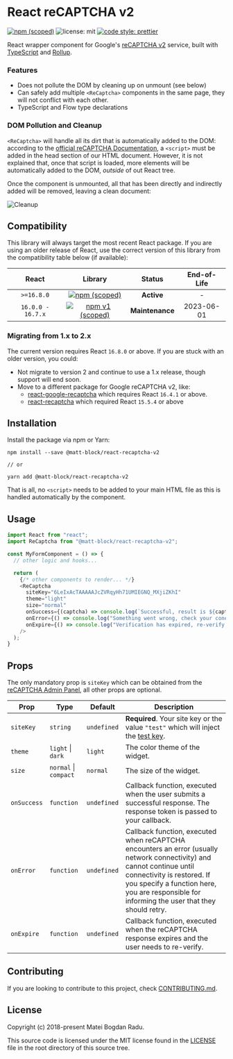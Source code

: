 # React reCAPTCHA v2

[![npm (scoped)][npm_shield]][npm]
![license: mit][license_shield] [![code style: prettier][prettier_shield]][prettier]

React wrapper component for Google's [reCAPTCHA v2][recaptcha_site] service,
built with [TypeScript][typescript] and [Rollup][rollup].

### Features

- Does not pollute the DOM by cleaning up on unmount (see below)
- Can safely add multiple `<ReCaptcha>` components in the same page, they
  will not conflict with each other.
- TypeScript and Flow type declarations

### DOM Pollution and Cleanup

`<ReCaptcha>` will handle all its dirt that is automatically added to the DOM:
according to the [official reCAPTCHA Documentation][recaptcha_docs], a
`<script>` must be added in the head section of our HTML document. However, it
is not explained that, once that script is loaded, more elements will be
automatically added to the DOM, _outside_ of out React tree.

Once the component is unmounted, all that has been directly and indirectly added
will be removed, leaving a clean document:

![Cleanup][cleanup_gif]

## Compatibility

This library will always target the most recent React package. If you are
using an older release of React, use the correct version of this library
from the compatibility table below (if available):

|       React       |                  Library                  |     Status      | End-of-Life |
| :---------------: | :---------------------------------------: | :-------------: | :---------: |
|    `>=16.8.0`     |    [![npm (scoped)][npm_shield]][npm]     |   **Active**    |      -      |
| `16.0.0 - 16.7.x` | [![npm v1 (scoped)][npm_1_shield]][npm_1] | **Maintenance** | 2023-06-01  |

### Migrating from 1.x to 2.x

The current version requires React `16.8.0` or above. If you are stuck with an older version, you could:

- Not migrate to version 2 and continue to use a 1.x release, though support will end soon.
- Move to a different package for Google reCAPTCHA v2, like:
  - [react-google-recaptcha][recaptcha_alternative_1] which requires React `16.4.1` or above.
  - [react-recaptcha][recaptcha_alternative_2] which required React `15.5.4` or above

## Installation

Install the package via npm or Yarn:

```
npm install --save @matt-block/react-recaptcha-v2

// or

yarn add @matt-block/react-recaptcha-v2
```

That is all, no `<script>` needs to be added to your main HTML file as this
is handled automatically by the component.

## Usage

```javascript
import React from "react";
import ReCaptcha from "@matt-block/react-recaptcha-v2";

const MyFormComponent = () => {
  // other logic and hooks...

  return (
    {/* other components to render... */}
    <ReCaptcha
      siteKey="6LeIxAcTAAAAAJcZVRqyHh71UMIEGNQ_MXjiZKhI"
      theme="light"
      size="normal"
      onSuccess={(captcha) => console.log(`Successful, result is ${captcha}`)}
      onError={() => console.log("Something went wrong, check your conenction")}
      onExpire={() => console.log("Verification has expired, re-verify.")}
    />
  );
}
```

## Props

The only mandatory prop is `siteKey` which can be obtained from the
[reCAPTCHA Admin Panel][recaptcha_admin], all other props are optional.

| Prop        | Type                  | Default     | Description                                                                                                                                                                                                                                          |
| ----------- | --------------------- | ----------- | ---------------------------------------------------------------------------------------------------------------------------------------------------------------------------------------------------------------------------------------------------- |
| `siteKey`   | `string`              | `undefined` | **Required**. Your site key or the value `"test"` which will inject the [test key][recaptcha_testkey].                                                                                                                                               |
| `theme`     | `light` \| `dark`     | `light`     | The color theme of the widget.                                                                                                                                                                                                                       |
| `size`      | `normal` \| `compact` | `normal`    | The size of the widget.                                                                                                                                                                                                                              |
| `onSuccess` | `function`            | `undefined` | Callback function, executed when the user submits a successful response. The response token is passed to your callback.                                                                                                                              |
| `onError`   | `function`            | `undefined` | Callback function, executed when reCAPTCHA encounters an error (usually network connectivity) and cannot continue until connectivity is restored. If you specify a function here, you are responsible for informing the user that they should retry. |
| `onExpire`  | `function`            | `undefined` | Callback function, executed when the reCAPTCHA response expires and the user needs to re-verify.                                                                                                                                                     |

## Contributing

If you are looking to contribute to this project, check [CONTRIBUTING.md][contributing].

## License

Copyright (c) 2018-present Matei Bogdan Radu.

This source code is licensed under the MIT license found in the
[LICENSE][license] file in the root directory of this source tree.

<!-- Sources -->

[license]: https://github.com/matei-radu/react-recaptcha-v2/blob/main/LICENSE
[license_shield]: https://img.shields.io/badge/license-MIT-blue.svg
[prettier_shield]: https://img.shields.io/badge/code_style-prettier-ff69b4.svg
[prettier]: https://github.com/prettier/prettier
[npm]: https://www.npmjs.com/package/@matt-block/react-recaptcha-v2
[npm_shield]: https://img.shields.io/npm/v/@matt-block/react-recaptcha-v2/latest
[npm_1]: https://www.npmjs.com/package/@matt-block/react-recaptcha-v2/v/1.0.10
[npm_1_shield]: https://img.shields.io/badge/npm@legacy-v1.0.10-blue
[recaptcha_admin]: https://www.google.com/recaptcha/admin
[recaptcha_docs]: https://developers.google.com/recaptcha/docs/display
[recaptcha_site]: https://developers.google.com/recaptcha/
[recaptcha_testkey]: https://developers.google.com/recaptcha/docs/faq#automated_test
[cleanup_gif]: https://raw.githubusercontent.com/matei-radu/react-recaptcha-v2/main/assets/cleanup.gif
[typescript]: http://www.typescriptlang.org/
[rollup]: https://rollupjs.org
[contributing]: https://github.com/matei-radu/react-recaptcha-v2/blob/main/CONTRIBUTING.md
[recaptcha_alternative_1]: https://github.com/dozoisch/react-google-recaptcha
[recaptcha_alternative_2]: https://github.com/appleboy/react-recaptcha
